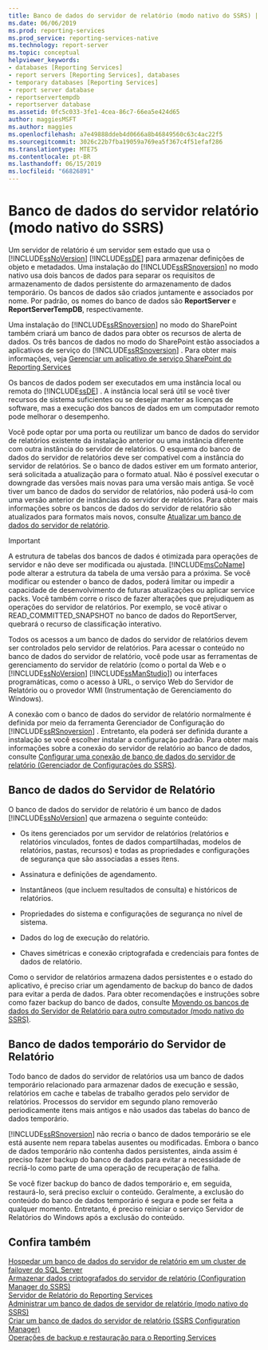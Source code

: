 ```yaml
---
title: Banco de dados do servidor de relatório (modo nativo do SSRS) | Microsoft Docs
ms.date: 06/06/2019
ms.prod: reporting-services
ms.prod_service: reporting-services-native
ms.technology: report-server
ms.topic: conceptual
helpviewer_keywords:
- databases [Reporting Services]
- report servers [Reporting Services], databases
- temporary databases [Reporting Services]
- report server database
- reportservertempdb
- reportserver database
ms.assetid: 0fc5c033-3fe1-4cea-86c7-66ea5e424d65
author: maggiesMSFT
ms.author: maggies
ms.openlocfilehash: a7e49888ddeb4d0666a8b46849560c63c4ac22f5
ms.sourcegitcommit: 3026c22b7fba19059a769ea5f367c4f51efaf286
ms.translationtype: MTE75
ms.contentlocale: pt-BR
ms.lasthandoff: 06/15/2019
ms.locfileid: "66826891"
---
```

# <a name="report-server-database-ssrs-native-mode"></a>Banco de dados do servidor relatório (modo nativo do SSRS)
  Um servidor de relatório é um servidor sem estado que usa o [!INCLUDE[ssNoVersion](../../includes/ssnoversion-md.md)] [!INCLUDE[ssDE](../../includes/ssde-md.md)] para armazenar definições de objeto e metadados. Uma instalação do [!INCLUDE[ssRSnoversion](../../includes/ssrsnoversion-md.md)] no modo nativo usa dois bancos de dados para separar os requisitos de armazenamento de dados persistente do armazenamento de dados temporário. Os bancos de dados são criados juntamente e associados por nome. Por padrão, os nomes do banco de dados são **ReportServer** e **ReportServerTempDB**, respectivamente.  
  
 Uma instalação do [!INCLUDE[ssRSnoversion](../../includes/ssrsnoversion-md.md)] no modo do SharePoint também criará um banco de dados para obter os recursos de alerta de dados. Os três bancos de dados no modo do SharePoint estão associados a aplicativos de serviço do [!INCLUDE[ssRSnoversion](../../includes/ssrsnoversion-md.md)] . Para obter mais informações, veja [Gerenciar um aplicativo de serviço SharePoint do Reporting Services](../../reporting-services/report-server-sharepoint/manage-a-reporting-services-sharepoint-service-application.md)  
  
 Os bancos de dados podem ser executados em uma instância local ou remota do [!INCLUDE[ssDE](../../includes/ssde-md.md)] . A instância local será útil se você tiver recursos de sistema suficientes ou se desejar manter as licenças de software, mas a execução dos bancos de dados em um computador remoto pode melhorar o desempenho.  
  
 Você pode optar por uma porta ou reutilizar um banco de dados do servidor de relatórios existente da instalação anterior ou uma instância diferente com outra instância do servidor de relatórios. O esquema do banco de dados do servidor de relatórios deve ser compatível com a instância do servidor de relatórios. Se o banco de dados estiver em um formato anterior, será solicitada a atualização para o formato atual. Não é possível executar o downgrade das versões mais novas para uma versão mais antiga. Se você tiver um banco de dados do servidor de relatórios, não poderá usá-lo com uma versão anterior de instâncias do servidor de relatórios. Para obter mais informações sobre os bancos de dados do servidor de relatório são atualizados para formatos mais novos, consulte [Atualizar um banco de dados do servidor de relatório](../../reporting-services/install-windows/upgrade-a-report-server-database.md).  
  
> [!IMPORTANT]  
> A estrutura de tabelas dos bancos de dados é otimizada para operações de servidor e não deve ser modificada ou ajustada. [!INCLUDE[msCoName](../../includes/msconame-md.md)] pode alterar a estrutura da tabela de uma versão para a próxima. Se você modificar ou estender o banco de dados, poderá limitar ou impedir a capacidade de desenvolvimento de futuras atualizações ou aplicar service packs. Você também corre o risco de fazer alterações que prejudiquem as operações do servidor de relatórios. Por exemplo, se você ativar o READ_COMMITTED_SNAPSHOT no banco de dados do ReportServer, quebrará o recurso de classificação interativo.  
  
 Todos os acessos a um banco de dados do servidor de relatórios devem ser controlados pelo servidor de relatórios. Para acessar o conteúdo no banco de dados do servidor de relatório, você pode usar as ferramentas de gerenciamento do servidor de relatório (como o portal da Web e o [!INCLUDE[ssNoVersion](../../includes/ssnoversion-md.md)] [!INCLUDE[ssManStudio](../../includes/ssmanstudio-md.md)]) ou interfaces programáticas, como o acesso à URL, o serviço Web do Servidor de Relatório ou o provedor WMI (Instrumentação de Gerenciamento do Windows).  
  
 A conexão com o banco de dados do servidor de relatório normalmente é definida por meio da ferramenta Gerenciador de Configuração do [!INCLUDE[ssRSnoversion](../../includes/ssrsnoversion-md.md)] . Entretanto, ela poderá ser definida durante a instalação se você escolher instalar a configuração padrão. Para obter mais informações sobre a conexão do servidor de relatório ao banco de dados, consulte [Configurar uma conexão de banco de dados do servidor de relatório &#40;Gerenciador de Configurações do SSRS&#41;](../../reporting-services/install-windows/configure-a-report-server-database-connection-ssrs-configuration-manager.md).  
  
## <a name="report-server-database"></a>Banco de dados do Servidor de Relatório  
 O banco de dados do servidor de relatório é um banco de dados [!INCLUDE[ssNoVersion](../../includes/ssnoversion-md.md)] que armazena o seguinte conteúdo:  
  
-   Os itens gerenciados por um servidor de relatórios (relatórios e relatórios vinculados, fontes de dados compartilhadas, modelos de relatórios, pastas, recursos) e todas as propriedades e configurações de segurança que são associadas a esses itens.  
  
-   Assinatura e definições de agendamento.  
  
-   Instantâneos (que incluem resultados de consulta) e históricos de relatórios.  
  
-   Propriedades do sistema e configurações de segurança no nível de sistema.  
  
-   Dados do log de execução do relatório.  
  
-   Chaves simétricas e conexão criptografada e credenciais para fontes de dados de relatório.  
  
 Como o servidor de relatórios armazena dados persistentes e o estado do aplicativo, é preciso criar um agendamento de backup do banco de dados para evitar a perda de dados. Para obter recomendações e instruções sobre como fazer backup do banco de dados, consulte [Movendo os bancos de dados do Servidor de Relatório para outro computador &#40;modo nativo do SSRS&#41;](../../reporting-services/report-server/moving-the-report-server-databases-to-another-computer-ssrs-native-mode.md).  
  
## <a name="report-server-temporary-database"></a>Banco de dados temporário do Servidor de Relatório  
 Todo banco de dados do servidor de relatórios usa um banco de dados temporário relacionado para armazenar dados de execução e sessão, relatórios em cache e tabelas de trabalho gerados pelo servidor de relatórios. Processos do servidor em segundo plano removerão periodicamente itens mais antigos e não usados das tabelas do banco de dados temporário.  
  
 [!INCLUDE[ssRSnoversion](../../includes/ssrsnoversion-md.md)] não recria o banco de dados temporário se ele está ausente nem repara tabelas ausentes ou modificadas. Embora o banco de dados temporário não contenha dados persistentes, ainda assim é preciso fazer backup do banco de dados para evitar a necessidade de recriá-lo como parte de uma operação de recuperação de falha.  
  
 Se você fizer backup do banco de dados temporário e, em seguida, restaurá-lo, será preciso excluir o conteúdo. Geralmente, a exclusão do conteúdo do banco de dados temporário é segura e pode ser feita a qualquer momento. Entretanto, é preciso reiniciar o serviço Servidor de Relatórios do Windows após a exclusão do conteúdo.  
  
## <a name="see-also"></a>Confira também  
 [Hospedar um banco de dados do servidor de relatório em um cluster de failover do SQL Server](../../reporting-services/install-windows/host-a-report-server-database-in-a-sql-server-failover-cluster.md)   
 [Armazenar dados criptografados do servidor de relatório &#40;Configuration Manager do SSRS&#41;](../../reporting-services/install-windows/ssrs-encryption-keys-store-encrypted-report-server-data.md)   
 [Servidor de Relatório do Reporting Services](../../reporting-services/report-server-sharepoint/reporting-services-report-server.md)   
 [Administrar um banco de dados de servidor de relatório &#40;modo nativo do SSRS&#41;](../../reporting-services/report-server/administer-a-report-server-database-ssrs-native-mode.md)   
 [Criar um banco de dados do servidor de relatório &#40;SSRS Configuration Manager&#41;](../../reporting-services/install-windows/ssrs-report-server-create-a-report-server-database.md)   
 [Operações de backup e restauração para o Reporting Services](../../reporting-services/install-windows/backup-and-restore-operations-for-reporting-services.md)  
  